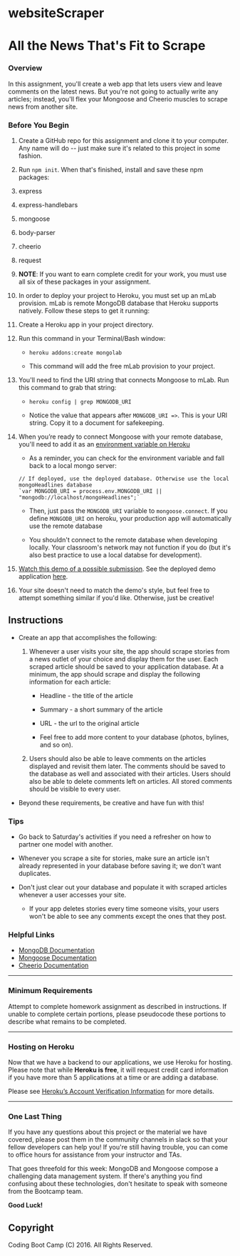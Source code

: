 # websiteScraper
# All the News That's Fit to Scrape

### Overview

In this assignment, you'll create a web app that lets users view and leave comments on the latest news. But you're not going to actually write any articles; instead, you'll flex your Mongoose and Cheerio muscles to scrape news from another site.

### Before You Begin

1. Create a GitHub repo for this assignment and clone it to your computer. Any name will do -- just make sure it's related to this project in some fashion.

2. Run `npm init`. When that's finished, install and save these npm packages:

3. express

4. express-handlebars

5. mongoose

6. body-parser

7. cheerio

8. request

9. **NOTE**: If you want to earn complete credit for your work, you must use all six of these packages in your assignment.

10. In order to deploy your project to Heroku, you must set up an mLab provision. mLab is remote MongoDB database that Heroku supports natively. Follow these steps to get it running:

11. Create a Heroku app in your project directory.

12. Run this command in your Terminal/Bash window:

    * `heroku addons:create mongolab`

    * This command will add the free mLab provision to your project.

13. You'll need to find the URI string that connects Mongoose to mLab. Run this command to grab that string:

    * `heroku config | grep MONGODB_URI`

    * Notice the value that appears after `MONGODB_URI =>`. This is your URI string. Copy it to a document for safekeeping.

14. When you’re ready to connect Mongoose with your remote database, you'll need to add it as an [environment variable on Heroku](https://devcenter.heroku.com/articles/config-vars)

    * As a reminder, you can check for the environment variable and fall back to a local mongo server:
    ```
    // If deployed, use the deployed database. Otherwise use the local mongoHeadlines database    
    `var MONGODB_URI = process.env.MONGODB_URI || "mongodb://localhost/mongoHeadlines";`
    ```

    * Then, just pass the `MONGODB_URI` variable to `mongoose.connect`. If you define `MONGODB_URI` on heroku, your production app will automatically use the remote database

    * You shouldn't connect to the remote database when developing locally. Your classroom's network may
    not function if you do (but it's also best practice to use a local databse for development).

15. [Watch this demo of a possible submission](mongo-homework-demo.mov). See the deployed demo application [here](http://nyt-mongo-scraper.herokuapp.com/).

16. Your site doesn't need to match the demo's style, but feel free to attempt something similar if you'd like. Otherwise, just be creative!

## Instructions

* Create an app that accomplishes the following:

  1. Whenever a user visits your site, the app should scrape stories from a news outlet of your choice and display them for the user. Each scraped article should be saved to your application database. At a minimum, the app should scrape and display the following information for each article:

     * Headline - the title of the article

     * Summary - a short summary of the article

     * URL - the url to the original article

     * Feel free to add more content to your database (photos, bylines, and so on).

  2. Users should also be able to leave comments on the articles displayed and revisit them later. The comments should be saved to the database as well and associated with their articles. Users should also be able to delete comments left on articles. All stored comments should be visible to every user.

* Beyond these requirements, be creative and have fun with this!

### Tips

* Go back to Saturday's activities if you need a refresher on how to partner one model with another.

* Whenever you scrape a site for stories, make sure an article isn't already represented in your database before saving it; we don't want duplicates.

* Don't just clear out your database and populate it with scraped articles whenever a user accesses your site.

  * If your app deletes stories every time someone visits, your users won't be able to see any comments except the ones that they post.

### Helpful Links

* [MongoDB Documentation](https://docs.mongodb.com/manual/)
* [Mongoose Documentation](http://mongoosejs.com/docs/api.html)
* [Cheerio Documentation](https://github.com/cheeriojs/cheerio)

- - -

### Minimum Requirements

Attempt to complete homework assignment as described in instructions. If unable to complete certain portions, please pseudocode these portions to describe what remains to be completed.

- - -

### Hosting on Heroku

Now that we have a backend to our applications, we use Heroku for hosting. Please note that while **Heroku is free**, it will request credit card information if you have more than 5 applications at a time or are adding a database.

Please see [Heroku’s Account Verification Information](https://devcenter.heroku.com/articles/account-verification) for more details.

- - -

### One Last Thing

If you have any questions about this project or the material we have covered, please post them in the community channels in slack so that your fellow developers can help you! If you're still having trouble, you can come to office hours for assistance from your instructor and TAs.

That goes threefold for this week: MongoDB and Mongoose compose a challenging data management system. If there's anything you find confusing about these technologies, don't hesitate to speak with someone from the Bootcamp team.

**Good Luck!**

## Copyright

Coding Boot Camp (C) 2016. All Rights Reserved.
